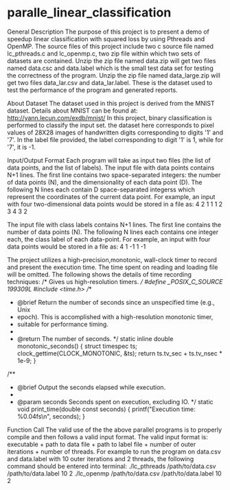 # paralle_linear_classification

General Description
The purpose of this project is to present a demo of speedup linear classification with squared loss by using Pthreads and OpenMP.
The source files of this project include two c source file named lc_pthreads.c and lc_openmp.c, two zip file within which two sets
of datasets are contained. Unzip the zip file named data.zip will get two files named data.csc and data.label which is the small
test data set for testing the correctness of the program. Unzip the zip file named data_large.zip will get two files data_lar.csv
and data_lar.label. These is the dataset used to test the performance of the program and generated reports.

About Dataset
The dataset used in this project is derived from the MNIST dataset. Details about MNIST can be found at: 
http://yann.lecun.com/exdb/mnist/
In this project, binary classification is performed to classify the input set. the dataset here corresponds to pixel values of 28X28 images of handwritten
digits corresponding to digits '1' and '7'. In the label file provided, the label corresponding to digit '1' is 1, while for '7', it is -1.

Input/Output Format
Each program will take as input two files (the list of data points, and the list of labels).
The input file with data points contains N+1 lines. The first line contains two space-separated integers: the
number of data points (N), and the dimensionality of each data point (D). The following N lines each contain
D space-separated integerss which represent the coordinates of the current data point. For example, an
input with four two-dimensional data points would be stored in a file as: 
4 2
1 1
1 2
3 4
3 2

The input file with class labels contains N+1 lines. The first line contains the number of data points (N). The
following N lines each contains one integer each, the class label of each data-point. For example, an input
with four data points would be stored in a file as: 
4
1
-1
1
-1

The project utilizes a  high-precision,monotonic, wall-clock timer to record and present the execution time. The time spent on reading and loading file will be omitted.
The following shows the details of time recording techniques:
/* Gives us high-resolution timers. */
#define _POSIX_C_SOURCE 199309L
#include <time.h>
/**
* @brief Return the number of seconds since an unspecified time (e.g., Unix
* epoch). This is accomplished with a high-resolution monotonic timer,
* suitable for performance timing.
*
* @return The number of seconds.
*/
static inline double monotonic_seconds()
{
 struct timespec ts;
 clock_gettime(CLOCK_MONOTONIC, &ts);
 return ts.tv_sec + ts.tv_nsec * 1e-9;
 }
 
 /**
* @brief Output the seconds elapsed while execution.
*
* @param seconds Seconds spent on execution, excluding IO.
*/
static void print_time(double const seconds)
{
 printf("Execution time: %0.04fs\n", seconds);
}

Function Call
The valid use of the the above parallel programs is to properly compile and then follows a valid input format. 
The valid input format is: executable + path to data file + path to label file + number of outer iterations + number of threads. 
For example to run the program on data.csv and data.label with 10 outer iterations and 2 threads, the following command should be entered into terminal:
./lc_pthreads /path/to/data.csv /path/to/data.label 10 2
./lc_openmp /path/to/data.csv /path/to/data.label 10 2
